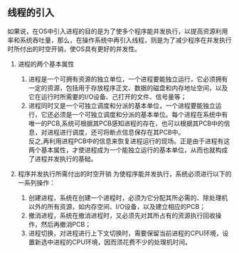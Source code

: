 ## 线程的引入
如果说，在OS中引入进程的目的是为了使多个程序能并发执行，以提高资源利用率和系统吞吐量，那么，在操作系统中再引入线程，则是为了减少程序在并发执行时所付出的时空开销，使OS具有更好的并发性。

1. 进程的两个基本属性  
    1. 进程是一个可拥有资源的独立单位，一个进程要能独立运行，它必须拥有一定的资源，包括用于存放程序正文、数据的磁盘和内存地址空间，以及它在运行时所需要的I/O设备、己打开的文件、信号量等；   
    2. 进程同时又是一个可独立调度和分派的基本单位，一个进程要能独立运行，它还必须是一个可独立调度和分派的基本单位。每个进程在系统中有唯一的PCB,系统可根据其PCB感知进程的存在，也可以根据其PCB中的信息，对进程进行调度，还可将断点信息保存在其PCB中。   
    反之,再利用进程PCB中的信息来恢复进程运行的现场。正是由于进程有这两个基本属性，才使进程成为一个能独立运行的基本单位，从而也就构成了进程并发执行的基础。

2. 程序并发执行所需付出的时空开销
    为使程序能并发执行，系统必须进行以下的一系列操作：   
    1. 创建进程，系统在创建一个进程时，必须为它分配其所必需的、除处理机以外的所有资源，如内存空间、I/O设备，以及建立相应的PCB；   
    2. 撤消进程，系统在撤消进程时，又必须先对其所占有的资源执行回收操作，然后再撤消PCB；   
    3. 进程切换，对进程进行上下文切换时，需要保留当前进程的CPU环境，设置新选中进程的CPU环境，因而须花费不少的处理机时间。
